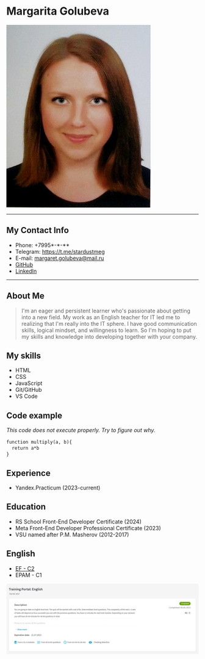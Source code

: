 # Margarita Golubeva

![Photo](/Photo.jpg)

************

## My Contact Info

- Phone: +7995*-*-**
- Telegram: https://t.me/stardustmeg
- E-mail: margaret.golubeva@mail.ru
- [GitHub](https://github.com/stardustmeg)
- [LinkedIn](https://www.linkedin.com/in/margarita-golubeva-742605114/)

*************

## About Me

> I'm an eager and persistent learner who's passionate about getting into a new field. My work as an English teacher for IT led me to realizing that I'm really into the IT sphere. I have good communication skills, logical mindset, and willingness to learn. So I'm hoping to put my skills and knowledge into developing together with your company.

## My skills

- HTML
- CSS
- JavaScript
- Git/GitHub
- VS Code

## Code example

_This code does not execute properly. Try to figure out why._

```
function multiply(a, b){
  return a*b
}
```

## Experience

- Yandex.Practicum (2023-current)

## Education

- RS School Front-End Developer Certificate (2024)
- Meta Front-End Developer Professional Certificate (2023)
- VSU named after P.M. Masherov (2012-2017)

## English

- [EF - C2](https://www.efset.org/cert/TFJxRc)
- EPAM - C1

![EPAM English Result](/Screenshot_1.png)